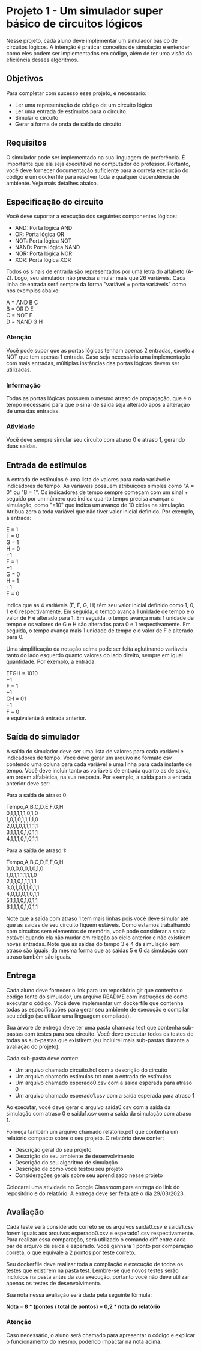 # Projeto 1 - Um simulador super básico de circuitos lógicos
Nesse projeto, cada aluno deve implementar um simulador básico de circuitos lógicos. A intenção é praticar conceitos de simulação e entender como eles podem ser implementados em código, além de ter uma visão da eficiência desses algoritmos.

## Objetivos
Para completar com sucesso esse projeto, é necessário:


* Ler uma representação de código de um circuito lógico
* Ler uma entrada de estímulos para o circuito
* Simular o circuito
* Gerar a forma de onda de saída do circuito

## Requisitos
O simulador pode ser implementado na sua linguagem de preferência. É importante que ela seja executável no computador do professor. Portanto, você deve fornecer documentação suficiente para a correta execução do código e um dockerfile para resolver toda e qualquer dependência de ambiente. Veja mais detalhes abaixo.

## Especificação do circuito
Você deve suportar a execução dos seguintes componentes lógicos:

* AND: Porta lógica AND
* OR: Porta lógica OR
* NOT: Porta lógica NOT
* NAND: Porta lógica NAND
* NOR: Porta lógica NOR
* XOR: Porta lógica XOR

Todos os sinais de entrada são representados por uma letra do alfabeto (A-Z). Logo, seu simulador não precisa simular mais que 26 variáveis. Cada linha de entrada será sempre da forma "variável = porta variáveis" como nos exemplos abaixo:

A = AND B C  
B = OR D E  
C = NOT F  
D = NAND G H  

### Atenção

Você pode supor que as portas lógicas tenham apenas 2 entradas, exceto a NOT que tem apenas 1 entrada. Caso seja necessário uma implementação com mais entradas, múltiplas instâncias das portas lógicas devem ser utilizadas.

### Informação

Todas as portas lógicas possuem o mesmo atraso de propagação, que é o tempo necessário para que o sinal de saída seja alterado após a alteração de uma das entradas.

### Atividade

Você deve sempre simular seu circuito com atraso 0 e atraso 1, gerando duas saídas.

## Entrada de estímulos
A entrada de estímulos é uma lista de valores para cada variável e indicadores de tempo. As variáveis possuem atribuições simples como "A = 0" ou "B = 1". Os indicadores de tempo sempre começam com um sinal + seguido por um número que indica quanto tempo precisa avançar a simulação, como "+10" que indica um avanço de 10 ciclos na simulação. Atribua zero a toda variável que não tiver valor inicial definido. Por exemplo, a entrada:

E = 1  
F = 0  
G = 1  
H = 0  
+1  
F = 1  
+1  
G = 0  
H = 1  
+1  
F = 0  


indica que as 4 variáveis (E, F, G, H) têm seu valor inicial definido como 1, 0, 1 e 0 respectivamente. Em seguida, o tempo avança 1 unidade de tempo e o valor de F é alterado para 1. Em seguida, o tempo avança mais 1 unidade de tempo e os valores de G e H são alterados para 0 e 1 respectivamente. Em seguida, o tempo avança mais 1 unidade de tempo e o valor de F é alterado para 0.

Uma simplificação da notação acima pode ser feita aglutinando variáveis tanto do lado esquerdo quanto valores do lado direito, sempre em igual quantidade. Por exemplo, a entrada:

EFGH = 1010  
+1  
F = 1  
+1  
GH = 01  
+1  
F = 0  
é equivalente à entrada anterior.

## Saída do simulador
A saída do simulador deve ser uma lista de valores para cada variável e indicadores de tempo. Você deve gerar um arquivo no formato csv contendo uma coluna para cada variável e uma linha para cada instante de tempo. Você deve incluir tanto as variáveis de entrada quanto as de saída, em ordem alfabética, na sua resposta. Por exemplo, a saída para a entrada anterior deve ser:

Para a saída de atraso 0:

Tempo,A,B,C,D,E,F,G,H  
0,1,1,1,1,1,0,1,0  
1,0,1,0,1,1,1,1,0  
2,0,1,0,1,1,1,1,1  
3,1,1,1,0,1,0,1,1  
4,1,1,1,0,1,0,1,1  


Para a saída de atraso 1:  

Tempo,A,B,C,D,E,F,G,H  
0,0,0,0,0,1,0,1,0  
1,0,1,1,1,1,1,1,0  
2,1,1,0,1,1,1,1,1  
3,0,1,0,1,1,0,1,1  
4,0,1,1,0,1,0,1,1  
5,1,1,1,0,1,0,1,1  
6,1,1,1,0,1,0,1,1  

Note que a saída com atraso 1 tem mais linhas pois você deve simular até que as saídas de seu circuito fiquem estáveis. Como estamos trabalhando com circuitos sem elementos de memória, você pode considerar a saída estável quando ela não mudar em relação ao ciclo anterior e não existirem novas entradas. Note que as saidas do tempo 3 e 4 da simulação sem atraso são iguais, da mesma forma que as saídas 5 e 6 da simulação com atraso também são iguais.

## Entrega
Cada aluno deve fornecer o link para um repositório git que contenha o código fonte do simulador, um arquivo README com instruções de como executar o código. Você deve implementar um dockerfile que contenha todas as especificações para gerar seu ambiente de execução e compilar seu código (se utilizar uma linguagem compilada).

Sua árvore de entrega deve ter uma pasta chamada test que contenha sub-pastas com testes para seu circuito. Você deve executar todos os testes de todas as sub-pastas que existirem (eu incluirei mais sub-pastas durante a avaliação do projeto).

Cada sub-pasta deve conter:

* Um arquivo chamado circuito.hdl com a descrição do circuito
* Um arquivo chamado estimulos.txt com a entrada de estímulos
* Um arquivo chamado esperado0.csv com a saída esperada para atraso 0
* Um arquivo chamado esperado1.csv com a saída esperada para atraso 1

Ao executar, você deve gerar o arquivo saida0.csv com a saída da simulação com atraso 0 e saida1.csv com a saída da simulação com atraso 1.

Forneça também um arquivo chamado relatorio.pdf que contenha um relatório compacto sobre o seu projeto. O relatório deve conter:

* Descrição geral do seu projeto
* Descrição do seu ambiente de desenvolvimento
* Descrição do seu algoritmo de simulação
* Descrição de como você testou seu projeto
* Considerações gerais sobre seu aprendizado nesse projeto

Colocarei uma atividade no Google Classroom para entrega do link do repositório e do relatório. A entrega deve ser feita até o dia 29/03/2023.

## Avaliação
Cada teste será considerado correto se os arquivos saida0.csv e saida1.csv forem iguais aos arquivos esperado0.csv e esperado1.csv respectivamente. Para realizar essa comparação, será utilizado o comando diff entre cada par de arquivo de saída e esperado. Você ganhará 1 ponto por comparação correta, o que equivale a 2 pontos por teste correto.

Seu dockerfile deve realizar toda a compilação e execução de todos os testes que existirem na pasta test. Lembre-se que novos testes serão incluídos na pasta antes da sua execução, portanto você não deve utilizar apenas os testes de desenvolvimento.

Sua nota nessa avaliação será dada pela seguinte fórmula:

**Nota = 8 * (pontos / total de pontos) + 0,2 * nota do relatório**

### Atenção

Caso necessário, o aluno será chamado para apresentar o código e explicar o funcionamento do mesmo, podendo impactar na nota acima.